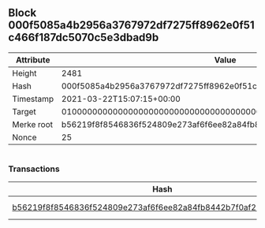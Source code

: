 ## Block 000f5085a4b2956a3767972df7275ff8962e0f51c466f187dc5070c5e3dbad9b

Attribute | Value
--- | ---
Height | 2481
Hash | 000f5085a4b2956a3767972df7275ff8962e0f51c466f187dc5070c5e3dbad9b
Timestamp | 2021-03-22T15:07:15+00:00
Target | 0100000000000000000000000000000000000000000000000000000000000000
Merke root | b56219f8f8546836f524809e273af6f6ee82a84fb8442b7f0af220db14bfae2e
Nonce | 25

```

```

### Transactions

Hash | Amount
--- | ---
[b56219f8f8546836f524809e273af6f6ee82a84fb8442b7f0af220db14bfae2e](b56219f8f8546836f524809e273af6f6ee82a84fb8442b7f0af220db14bfae2e.md) | 10.00000000 SKEPTI 
